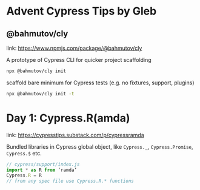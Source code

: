 # Advent Cypress Tips by Gleb

## @bahmutov/cly

link: https://www.npmjs.com/package/@bahmutov/cly

A prototype of Cypress CLI for quicker project scaffolding

```zsh
npx @bahmutov/cly init
```

scaffold bare minimum for Cypress tests (e.g. no fixtures, support, plugins)

```zsh
npx @bahmutov/cly init -t
```

# Day 1: Cypress.R(amda)

link: https://cypresstips.substack.com/p/cypressramda

Bundled libraries in Cypress global object, like `Cypress._`, `Cypress.Promise`, `Cypress.$` etc.

```javascript
// cypress/support/index.js
import * as R from ‘ramda’
Cypress.R = R
// from any spec file use Cypress.R.* functions
```
